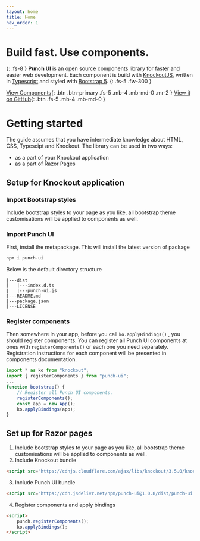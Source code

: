 ```yaml
---
layout: home
title: Home
nav_order: 1
---
```

# Build fast. Use components.
{: .fs-8 }
**Punch UI** is an open source components library for faster and easier web development. Each component is build with [KnockoutJS](https://knockoutjs.com/index.html), written in [Typescript](https://www.typescriptlang.org/) and styled with [Bootstrap 5](https://getbootstrap.com/).
{: .fs-5 .fw-300 }

[View Components](/punch-ui/components/components.html){: .btn .btn-primary .fs-5 .mb-4 .mb-md-0 .mr-2 }
[View it on GitHub](https://github.com/mtutynina/punch-ui){: .btn .fs-5 .mb-4 .mb-md-0 }

# Getting started
The guide assumes that you have intermediate knowledge about HTML, CSS, Typescipt and Knockout.
The library can be used in two ways:
- as a part of your Knockout application
- as a part of Razor Pages

## Setup for Knockout application
### Import Bootstrap styles
Include bootstrap styles to your page as you like, all bootstrap theme customisations will be applied to components as well.

### Import Punch UI
First, install the metapackage. This will install the latest version of package
```js
npm i punch-ui
```
Below is the default directory structure
```
|---dist
|   |---index.d.ts
|   |---punch-ui.js
|---README.md
|---package.json
|---LICENSE
```
### Register components
Then somewhere in your app, before you call ```ko.applyBindings()``` , you should register components.
You can register all Punch UI components at ones with ```registerComponents()``` or each one you need separately.
Registration instructions for each component will be presented in components documentation.
```js
import * as ko from "knockout";
import { registerComponents } from "punch-ui";
...
function bootstrap() {
    // Register all Punch UI components.
    registerComponents();
    const app = new App();
    ko.applyBindings(app);
}
```
## Set up for Razor pages
1. Include bootstrap styles to your page as you like, all bootstrap theme customisations will be applied to components as well.
2. Include Knockout bundle
```html
<script src="https://cdnjs.cloudflare.com/ajax/libs/knockout/3.5.0/knockout-min.js"></script>
```
3. Include Punch UI bundle
```html
<script src="https://cdn.jsdelivr.net/npm/punch-ui@1.0.8/dist/punch-ui.js"></script>
```
4. Register components and apply bindings
```html
<script>
    punch.registerComponents();
    ko.applyBindings();
</script>
```